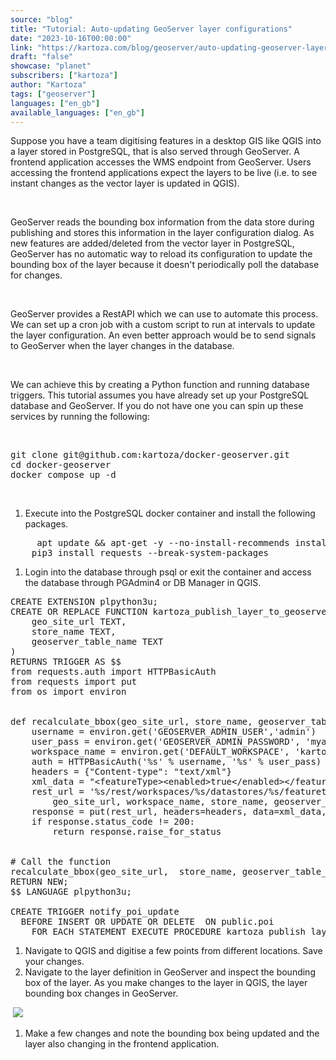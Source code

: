 ```yaml
---
source: "blog"
title: "Tutorial: Auto-updating GeoServer layer configurations"
date: "2023-10-16T00:00:00"
link: "https://kartoza.com/blog/geoserver/auto-updating-geoserver-layer-configurations"
draft: "false"
showcase: "planet"
subscribers: ["kartoza"]
author: "Kartoza"
tags: ["geoserver"]
languages: ["en_gb"]
available_languages: ["en_gb"]
---
```


<div class="ql-editor read-mode"><p>Suppose you have a team digitising features in a desktop GIS like QGIS into a layer stored in PostgreSQL, that is also served through GeoServer. A frontend application accesses the WMS endpoint from GeoServer. Users accessing the frontend applications expect the layers to be live (i.e. to see instant changes as the vector layer is updated in QGIS).</p><p><br /></p><p>GeoServer reads the bounding box information from the data store during publishing and stores this information in the layer configuration dialog. As new features are added/deleted from the vector layer in PostgreSQL, GeoServer has no automatic way to reload its configuration to update the bounding box of the layer because it doesn't periodically poll the database for changes.</p><p><br /></p><p>GeoServer provides a RestAPI which we can use to automate this process. We can set up a cron job with a custom script to run at intervals to update the layer configuration. An even better approach would be to send signals to GeoServer when the layer changes in the database.</p><p><br /></p><p>We can achieve this by creating a&nbsp;Python function and running database triggers. This tutorial assumes you have already set up your PostgreSQL database and GeoServer. If you do not have one you can spin up these services by running the following:</p><p><br /></p><pre class="ql-code-block-container"><div class="ql-code-block">git clone git@github.com:kartoza/docker-geoserver.git</div><div class="ql-code-block">cd docker-geoserver</div><div class="ql-code-block">docker compose up -d</div></pre><p><br /></p><ol><li><span class="ql-ui" contenteditable="false"></span>Execute into the PostgreSQL docker container and install the following packages.</li></ol><pre class="ql-code-block-container"><div class="ql-code-block"> &nbsp;	apt update &amp;&amp; apt-get -y --no-install-recommends install python3-pip</div><div class="ql-code-block"> &nbsp; &nbsp;pip3 install requests --break-system-packages	</div></pre><ol><li><span class="ql-ui" contenteditable="false"></span>Login into the database through psql or exit the container and access the database through PGAdmin4 or DB Manager in QGIS.</li></ol><pre class="ql-code-block-container"><div class="ql-code-block">CREATE EXTENSION plpython3u;</div><div class="ql-code-block">CREATE OR REPLACE FUNCTION kartoza_publish_layer_to_geoserver(</div><div class="ql-code-block"> &nbsp; &nbsp;geo_site_url TEXT,</div><div class="ql-code-block"> &nbsp; &nbsp;store_name TEXT,</div><div class="ql-code-block"> &nbsp; &nbsp;geoserver_table_name TEXT</div><div class="ql-code-block">)</div><div class="ql-code-block">RETURNS TRIGGER AS $$</div><div class="ql-code-block">from requests.auth import HTTPBasicAuth</div><div class="ql-code-block">from requests import put</div><div class="ql-code-block">from os import environ</div><div class="ql-code-block"><br /></div><div class="ql-code-block"><br /></div><div class="ql-code-block">def recalculate_bbox(geo_site_url, store_name, geoserver_table_name):</div><div class="ql-code-block"> &nbsp; &nbsp;username = environ.get('GEOSERVER_ADMIN_USER','admin')</div><div class="ql-code-block"> &nbsp; &nbsp;user_pass = environ.get('GEOSERVER_ADMIN_PASSWORD', 'myawesomegeoserver')</div><div class="ql-code-block"> &nbsp; &nbsp;workspace_name = environ.get('DEFAULT_WORKSPACE', 'kartoza')</div><div class="ql-code-block"> &nbsp; &nbsp;auth = HTTPBasicAuth('%s' % username, '%s' % user_pass)</div><div class="ql-code-block"> &nbsp; &nbsp;headers = {"Content-type": "text/xml"}</div><div class="ql-code-block"> &nbsp; &nbsp;xml_data = "&lt;featureType&gt;&lt;enabled&gt;true&lt;/enabled&gt;&lt;/featureType&gt;"</div><div class="ql-code-block"> &nbsp; &nbsp;rest_url = '%s/rest/workspaces/%s/datastores/%s/featuretypes/%s?recalculate=nativebbox,latlonbbox' % (</div><div class="ql-code-block"> &nbsp; &nbsp; &nbsp; &nbsp;geo_site_url, workspace_name, store_name, geoserver_table_name)</div><div class="ql-code-block"> &nbsp; &nbsp;response = put(rest_url, headers=headers, data=xml_data, auth=auth)</div><div class="ql-code-block"> &nbsp; &nbsp;if response.status_code != 200:</div><div class="ql-code-block"> &nbsp; &nbsp; &nbsp; &nbsp;return response.raise_for_status</div><div class="ql-code-block"><br /></div><div class="ql-code-block"><br /></div><div class="ql-code-block"># Call the function</div><div class="ql-code-block">recalculate_bbox(geo_site_url, &nbsp;store_name, geoserver_table_name);</div><div class="ql-code-block">RETURN NEW;</div><div class="ql-code-block">$$ LANGUAGE plpython3u;</div><div class="ql-code-block"><br /></div><div class="ql-code-block">CREATE TRIGGER notify_poi_update</div><div class="ql-code-block"> &nbsp;BEFORE INSERT OR UPDATE OR DELETE &nbsp;ON public.poi</div><div class="ql-code-block"> &nbsp; &nbsp;FOR EACH STATEMENT EXECUTE PROCEDURE kartoza_publish_layer_to_geoserver('http://geoserver:8080/geoserver', &nbsp; 'digitization', 'poi');</div></pre><ol><li><span class="ql-ui" contenteditable="false"></span>Navigate to QGIS and digitise a few points from different locations. Save your changes.</li><li><span class="ql-ui" contenteditable="false"></span>Navigate to the layer definition in GeoServer and inspect the bounding box of the layer. As you make changes to the layer in QGIS, the layer bounding box changes in GeoServer.</li></ol><p>&nbsp;<img src="https://kartoza.com/files/tED3dBn.png" /></p><ol><li><span class="ql-ui" contenteditable="false"></span>Make a few changes and note the bounding box being updated and the layer also changing in the frontend application.</li></ol></div>
